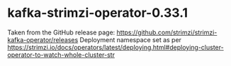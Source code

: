 # kafka-strimzi-operator-0.33.1

Taken from the GitHub release page: https://github.com/strimzi/strimzi-kafka-operator/releases
Deployment namespace set as per https://strimzi.io/docs/operators/latest/deploying.html#deploying-cluster-operator-to-watch-whole-cluster-str
